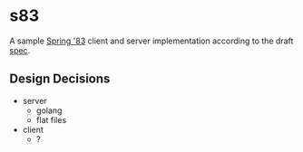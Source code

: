 # s83

A sample [Spring '83](https://www.robinsloan.com/lab/specifying-spring-83/)
client and server implementation according to the draft
[spec](https://github.com/robinsloan/spring-83-spec/blob/main/draft-20220609.md).

## Design Decisions

- server
  - golang
  - flat files
- client
  - ?
